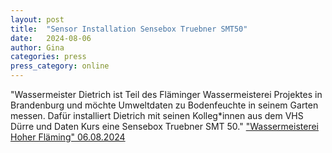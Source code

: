 ```yaml
---
layout: post
title:  "Sensor Installation Sensebox Truebner SMT50"
date:   2024-08-06
author: Gina
categories: press
press_category: online
---
```

"Wassermeister Dietrich ist Teil des Fläminger Wassermeisterei Projektes in Brandenburg und möchte Umweltdaten zu Bodenfeuchte in seinem Garten messen. Dafür installiert Dietrich mit seinen Kolleg*innen aus dem VHS Dürre und Daten Kurs eine Sensebox Truebner SMT 50."
<a href="https://wassermeisterei.org/2024/08/06/sensor-installation-sensebox-truebner-smt50-2/">"Wassermeisterei Hoher Fläming" 06.08.2024 </a>
